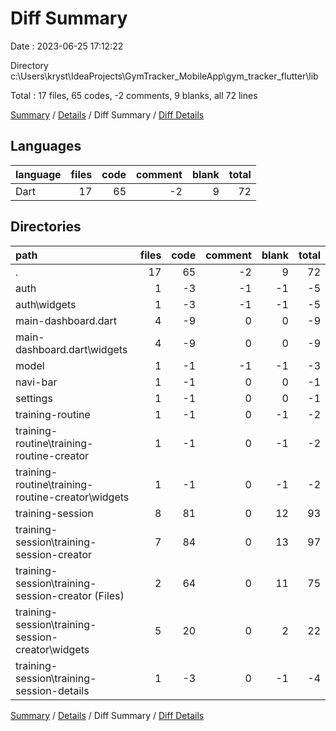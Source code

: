 # Diff Summary

Date : 2023-06-25 17:12:22

Directory c:\\Users\\kryst\\IdeaProjects\\GymTracker_MobileApp\\gym_tracker_flutter\\lib

Total : 17 files,  65 codes, -2 comments, 9 blanks, all 72 lines

[Summary](results.md) / [Details](details.md) / Diff Summary / [Diff Details](diff-details.md)

## Languages
| language | files | code | comment | blank | total |
| :--- | ---: | ---: | ---: | ---: | ---: |
| Dart | 17 | 65 | -2 | 9 | 72 |

## Directories
| path | files | code | comment | blank | total |
| :--- | ---: | ---: | ---: | ---: | ---: |
| . | 17 | 65 | -2 | 9 | 72 |
| auth | 1 | -3 | -1 | -1 | -5 |
| auth\\widgets | 1 | -3 | -1 | -1 | -5 |
| main-dashboard.dart | 4 | -9 | 0 | 0 | -9 |
| main-dashboard.dart\\widgets | 4 | -9 | 0 | 0 | -9 |
| model | 1 | -1 | -1 | -1 | -3 |
| navi-bar | 1 | -1 | 0 | 0 | -1 |
| settings | 1 | -1 | 0 | 0 | -1 |
| training-routine | 1 | -1 | 0 | -1 | -2 |
| training-routine\\training-routine-creator | 1 | -1 | 0 | -1 | -2 |
| training-routine\\training-routine-creator\\widgets | 1 | -1 | 0 | -1 | -2 |
| training-session | 8 | 81 | 0 | 12 | 93 |
| training-session\\training-session-creator | 7 | 84 | 0 | 13 | 97 |
| training-session\\training-session-creator (Files) | 2 | 64 | 0 | 11 | 75 |
| training-session\\training-session-creator\\widgets | 5 | 20 | 0 | 2 | 22 |
| training-session\\training-session-details | 1 | -3 | 0 | -1 | -4 |

[Summary](results.md) / [Details](details.md) / Diff Summary / [Diff Details](diff-details.md)